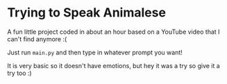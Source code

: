 # Trying to Speak Animalese
A fun little project coded in about an hour based on a YouTube video that I can't find anymore :(

Just run `main.py` and then type in whatever prompt you want! 

It is very basic so it doesn't have emotions, but hey it was a try so give it a try too :)
